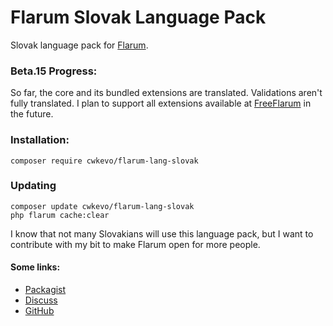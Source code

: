 # Flarum Slovak Language Pack

Slovak language pack for [Flarum](https://flarum.org).

### Beta.15 Progress:
So far, the core and its bundled extensions are translated. Validations aren't fully translated.
I plan to support all extensions available at [FreeFlarum](https://discuss.flarum.org/d/7585) in the future.

### Installation:
```
composer require cwkevo/flarum-lang-slovak
```

### Updating
```
composer update cwkevo/flarum-lang-slovak
php flarum cache:clear
```

I know that not many Slovakians will use this language pack, but I want to contribute with my bit to make Flarum open for more people.

#### Some links:
- [Packagist](https://packagist.org/packages/cwkevo/flarum-lang-slovak)
- [Discuss](https://discuss.flarum.org/d/20993)
- [GitHub](https://github.com/CWKevo/flarum-lang-slovak)